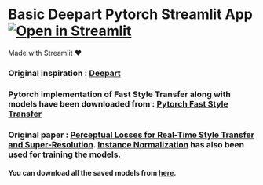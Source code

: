# Basic Deepart Pytorch Streamlit App [![Open in Streamlit](https://static.streamlit.io/badges/streamlit_badge_black_white.svg)](https://share.streamlit.io/adamdavis99/pytorch-style_transfer-streamlit/streamlit_main.py)

Made with Streamlit ❤️

### Original inspiration : [Deepart](https://deepart.io)

### Pytorch implementation of Fast Style Transfer along with models have been downloaded from : [Pytorch Fast Style Transfer](https://github.com/pytorch/examples/tree/master/fast_neural_style)

### Original paper : [ Perceptual Losses for Real-Time Style Transfer and Super-Resolution](https://arxiv.org/abs/1603.08155). [Instance Normalization](https://arxiv.org/pdf/1607.08022.pdf) has also been used for training the models.

#### You can download all the saved models from [here](https://www.dropbox.com/s/lrvwfehqdcxoza8/saved_models.zip?dl=0).


